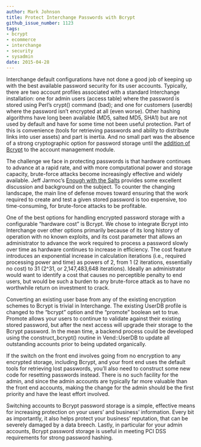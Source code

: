 ```yaml
---
author: Mark Johnson
title: Protect Interchange Passwords with Bcrypt
github_issue_number: 1123
tags:
- bcrypt
- ecommerce
- interchange
- security
- sysadmin
date: 2015-04-28
---
```




Interchange default configurations have not done a good job of keeping up with the best available password security for its user accounts. Typically, there are two account profiles associated with a standard Interchange installation: one for admin users (access table) where the password is stored using Perl’s crypt() command (bad); and one for customers (userdb) where the password isn’t encrypted at all (even worse). Other hashing algorithms have long been available (MD5, salted MD5, SHA1) but are not used by default and have for some time not been useful protection. Part of this is convenience (tools for retrieving passwords and ability to distribute links into user assets) and part is inertia. And no small part was the absence of a strong cryptographic option for password storage until the [addition of Bcrypt](/blog/2014/07/interchange-582-release-with-bcrypt) to the account management module.

The challenge we face in protecting passwords is that hardware continues to advance at a rapid rate, and with more computational power and storage capacity, brute-force attacks become increasingly effective and widely available. Jeff Jarmoc’s [Enough with the Salts](http://chargen.matasano.com/chargen/2015/3/26/enough-with-the-salts-updates-on-secure-password-schemes.html) provides some excellent discussion and background on the subject. To counter the changing landscape, the main line of defense moves toward ensuring that the work required to create and test a given stored password is too expensive, too time-consuming, for brute-force attacks to be profitable.

One of the best options for handling encrypted password storage with a configurable “hardware cost” is Bcrypt. We chose to integrate Bcrypt into Interchange over other options primarily because of its long history of operation with no known exploits, and its cost parameter that allows an administrator to advance the work required to process a password slowly over time as hardware continues to increase in efficiency. The cost feature introduces an exponential increase in calculation iterations (i.e., required processing power and time) as powers of 2, from 1 (2 iterations, essentially no cost) to 31 (2^31, or 2,147,483,648 iterations). Ideally an administrator would want to identify a cost that causes no perceptible penalty to end users, but would be such a burden to any brute-force attack as to have no worthwhile return on investment to crack.

Converting an existing user base from any of the existing encryption schemes to Bcrypt is trivial in Interchange. The existing UserDB profile is changed to the “bcrypt” option and the “promote” boolean set to true. Promote allows your users to continue to validate against their existing stored password, but after the next access will upgrade their storage to the Bcrypt password. In the mean time, a backend process could be developed using the construct_bcrypt() routine in Vend::UserDB to update all outstanding accounts prior to being updated organically.

If the switch on the front end involves going from no encryption to any encrypted storage, including Bcrypt, and your front end uses the default tools for retrieving lost passwords, you’ll also need to construct some new code for resetting passwords instead. There is no such facility for the admin, and since the admin accounts are typically far more valuable than the front end accounts, making the change for the admin should be the first priority and have the least effort involved.

Switching accounts to Bcrypt password storage is a simple, effective means for increasing protection on your users’ and business’ information. Every bit as importantly, it also helps protect your business’ reputation, that can be severely damaged by a data breech. Lastly, in particular for your admin accounts, Bcrypt password storage is useful in meeting PCI DSS requirements for strong password hashing.


